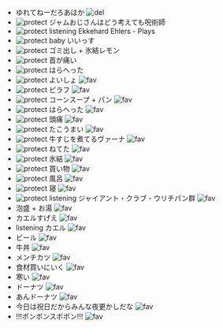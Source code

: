 - ゆれてねーだろあほか ![del](http://http://assets0.twitter.com/images/icon_trash.gif)
- ![protect](http://assets1.twitter.com/images/icon_red_lock.gif) ジャムおじさんはどう考えても呪術師
- ![protect](http://assets1.twitter.com/images/icon_red_lock.gif) listening Ekkehard Ehlers - Plays
- ![protect](http://assets1.twitter.com/images/icon_red_lock.gif) baby いいっす
- ![protect](http://assets1.twitter.com/images/icon_red_lock.gif) ゴミ出し + 氷結レモン
- ![protect](http://assets1.twitter.com/images/icon_red_lock.gif) 首が痛い
- ![protect](http://assets1.twitter.com/images/icon_red_lock.gif) はらへった
- ![protect](http://assets1.twitter.com/images/icon_red_lock.gif) よいしょ ![fav](http://assets0.twitter.com/images/icon_star_full.gif)
- ![protect](http://assets1.twitter.com/images/icon_red_lock.gif) ピラフ ![fav](http://twitter.com/images/icon_throbber.gif)
- ![protect](http://assets1.twitter.com/images/icon_red_lock.gif) コーンスープ + パン ![fav](http://assets0.twitter.com/images/icon_star_empty.gif)
- ![protect](http://assets1.twitter.com/images/icon_red_lock.gif) はらへった ![fav](http://assets0.twitter.com/images/icon_star_empty.gif)
- ![protect](http://assets1.twitter.com/images/icon_red_lock.gif) 頭痛 ![fav](http://assets0.twitter.com/images/icon_star_empty.gif)
- ![protect](http://assets1.twitter.com/images/icon_red_lock.gif) たこうまい ![fav](http://assets0.twitter.com/images/icon_star_empty.gif)
- ![protect](http://assets1.twitter.com/images/icon_red_lock.gif) 牛すじを煮てるヴァーナ ![fav](http://assets0.twitter.com/images/icon_star_full.gif)
- ![protect](http://assets1.twitter.com/images/icon_red_lock.gif) ねてた ![fav](http://assets0.twitter.com/images/icon_star_empty.gif)
- ![protect](http://assets1.twitter.com/images/icon_red_lock.gif) 氷結 ![fav](http://assets0.twitter.com/images/icon_star_empty.gif)
- ![protect](http://assets1.twitter.com/images/icon_red_lock.gif) 買い物 ![fav](http://assets0.twitter.com/images/icon_star_empty.gif)
- ![protect](http://assets1.twitter.com/images/icon_red_lock.gif) 風呂 ![fav](http://assets0.twitter.com/images/icon_star_empty.gif)
- ![protect](http://assets1.twitter.com/images/icon_red_lock.gif) 寝 ![fav](http://assets0.twitter.com/images/icon_star_empty.gif)
- ![protect](http://assets1.twitter.com/images/icon_red_lock.gif) listening ジャイアント・クラブ - ウリチパン群 ![fav](http://twitter.com/images/icon_throbber.gif)
- 泡盛 + お湯 ![fav](http://assets0.twitter.com/images/icon_star_empty.gif)
- カエルすげえ ![fav](http://assets0.twitter.com/images/icon_star_empty.gif)
- listening カエル ![fav](http://assets0.twitter.com/images/icon_star_full.gif)
- ビール ![fav](http://assets0.twitter.com/images/icon_star_empty.gif)
- 牛丼 ![fav](http://assets0.twitter.com/images/icon_star_empty.gif)
- メンチカツ ![fav](http://assets0.twitter.com/images/icon_star_empty.gif)
- 食材買いにいく ![fav](http://assets0.twitter.com/images/icon_star_empty.gif)
- 寒い ![fav](http://assets0.twitter.com/images/icon_star_empty.gif)
- ドーナツ ![fav](http://assets0.twitter.com/images/icon_star_full.gif)
- あんドーナツ ![fav](http://assets0.twitter.com/images/icon_star_full.gif)
- 今日は祝日だからみんな夜更かしだな ![fav](http://assets0.twitter.com/images/icon_star_empty.gif)
- !!!ポンポンスポポン!!! ![fav](http://assets0.twitter.com/images/icon_star_empty.gif)

